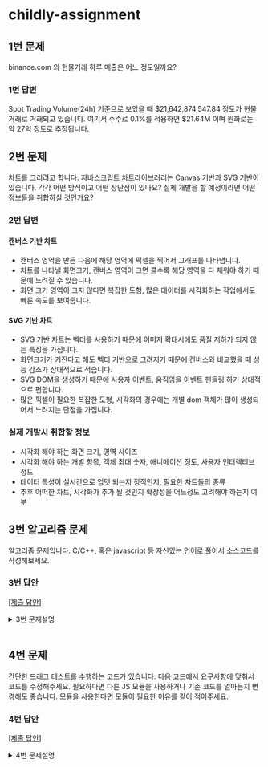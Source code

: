 # childly-assignment

## 1번 문제
binance.com 의 현물거래 하루 매출은 어느 정도일까요?

### 1번 답변

Spot Trading Volume(24h) 기준으로 보았을 때 $21,642,874,547.84 정도가 현물 거래로 거래되고 있습니다.
여기서 수수료 0.1%를 적용하면 $21.64M 이며 원화로는 약 27억 정도로 추정됩니다. 

## 2번 문제
차트를 그리려고 합니다. 자바스크립트 차트라이브러리는 Canvas 기반과 SVG 기반이
있습니다. 각각 어떤 방식이고 어떤 장단점이 있나요? 실제 개발을 할 예정이라면 어떤
정보들을 취합하실 것인가요?

### 2번 답변

#### 캔버스 기반 차트
- 캔버스 영역을 만든 다음에 해당 영역에 픽셀을 찍어서 그래프를 나타냅니다. 
- 차트를 나타낼 화면크기, 캔버스 영역이 크면 클수록 해당 영역을 다 채워야 하기 때문에 느려질 수 있습니다.
- 화면 크기 영역이 크지 않다면 복잡한 도형, 많은 데이터를 시각화하는 작업에서도 빠른 속도를 보여줍니다. 
 

#### SVG 기반 차트
- SVG 기반 차트는 벡터를 사용하기 때문에 이미지 확대시에도 품질 저하가 되지 않는 특징을 가집니다. 
- 화면크기가 커진다고 해도 벡터 기반으로 그려지기 때문에 캔버스와 비교했을 때 성능 감소가 상대적으로 적습니다. 
- SVG DOM을 생성하기 때문에 사용자 이벤트, 움직임을 이벤트 핸들링 하기 상대적으로 편합니다. 
- 많은 픽셀이 필요한 복잡한 도형, 시각화의 경우에는 개별 dom 객체가 많이 생성되어서 느려지는 단점을 가집니다. 

### 실제 개발시 취합할 정보

- 시각화 해야 하는 화면 크기, 영역 사이즈
- 시각화 해야 하는 개별 항목, 객체 최대 숫자, 애니메이션 정도, 사용자 인터렉티브 정도
- 데이터 특성이 실시간으로 업뎃 되는지 정적인지, 필요한 차트들의 종류 
- 추후 어떠한 차트, 시각화가 추가 될 것인지 확장성을 어느정도 고려해야 하는지 여부


## 3번 알고리즘 문제

알고리즘 문제입니다. C/C++, 혹은 javascript 등 자신있는 언어로 풀어서 소스코드를 작성해보세요. 

### 3번 답안
[[제출 답안]](./p3/README.md)

<details>
<summary>3번 문제설명</summary>

```
어떤 프로그램이 있다. 이 프로그램은 두 개의 쓰레드가 내부적으로 돌고 있다. A쓰레드는 Stack에 1~N까지의 숫자를 순서대로 Stack에 계속 쌓고, 다른 B쓰레드는 이 Stack에서 숫자를 꺼내서 출력하게 된다. 두 쓰레드가 숫자를 넣고 꺼내는 시간 간격은 아주 랜덤하다.

예를 들어 N이 5일 때,
A가 1, 2, 3을 넣는다.
B가 3, 2를 꺼내어 출력한다.
A가 4, 5을 넣는다
B는 5, 4, 1를 꺼내어 출력한다
인 경우라면 출력은 3 2 5 4 1 이다

여기서 특정 N에 대해서 출력 가능한 형태를 모두 출력하는 프로그램을 작성한다.

다음은 N의 값이 3일 때의 출력 결과 이다.

N 이 3 일 경우 출력 할 수 있는 결과는
A(1) -> B(1) -> A(2) -> B(2) -> A (3) -> B(3) => 1 2 3
A(1) -> B(1) -> A (2, 3) -> B(3, 2) => 1 3 2
A(1, 2) -> B(2, 1) -> A (3) -> B(3) => 2 1 3
A(1, 2) -> B(2) -> A(3) -> B(3, 1) => 2 3 1
A(1, 2, 3) -> B(3, 2, 1) => 3 2 1
이렇게 5가지 경우가 출력되게 된다.
```

### 입력
입력은 여러 케이스로 구성되어 있다. 각 케이스별 N(1~ 16) 의 값이 나오게 되고, 만약 0이 입력되면
프로그램을 종료한다.

### 출력
출력은 가능한 모든 케이스를 작은 수부터 출력한다. 각 케이스는 빈 라인으로 구분한다.

### 입/출력 예제
```
실행 -> C:\p1.exe
1
2
3
0

1

12
21

123
132
213
231
321
```

### 채점 기준
1. 작성한 프로그램은 각각의 테스트케이스에 대해서 올바른 결과를 출력하여야 한다.
2. 입력 후 결과 출력까지 걸리는 시간이 빠르면 빠를수록 좋다.
3. 프로그램에서 사용한 자료구조 및 알고리즘이 적절하여야 한다.
4. 그 외 일반적인 코드 구조, 스타일, 에러/예외 처리 등이 적절할수록 좋다.

### 제출 시 주의사항
1. 프로그램의 입출력은 표준 입력과 표준 출력을 이용하여야 합니다.
입력과 출력 시 아래와 같이 리다이렉트를 이용하면 파일을 이용해서도 입출력 값을 저장할 수 있습니다.
예) c:\test\>P1.exe < testcases.txt > result.txt

2. 문제의 입/출력 예제는 말 그대로 문제의 조건과 입출력 방식(양식)을 이해하는데 도움을 주는 예제입니다.
입/출력 예제에 있는 입력 값에 대하여 프로그램이 잘 동작한다고 하여 프로그램이 적절하게 구현되었다고는
볼 수는 없습니다. 프로그램 작성 후에는 문제의 조건을 만족하는 다양한 테스트 케이스를 만들어보고
프로그램을 테스트해 보는 것이 바람직합니다.

</details>

<br/>

## 4번 문제

간단한 드래그 테스트를 수행하는 코드가 있습니다. 다음 코드에서 요구사항에 맞춰서 코드를 수정해주세요. 필요하다면 다른 JS 모듈을 사용하거나 기존 코드를 얼마든지 변경해도 좋습니다. 모듈을 사용한다면 모듈이 필요한 이유를 같이 적어주세요. 


### 4번 답안
[[제출 답안]](./p4/README.md)

<details>
<summary>4번 문제설명</summary>

```html
<html>
  <head>
    <style>
      #frame {
        position: relative;
        border: 1px solid black;
        width: 200px;
        height: 30px;
      }
      #handle {
        position: absolute;
        width: 30px;
        height: 30px;
        border-radius: 15px;
        background-color: black;
        cursor: pointer;
        transition: left 0.15s ease-out;
      }
      #handle.move {
        transition-duration: 0s;
        -webkit-transition-duration: 0s;
      }
      #target {
        position: absolute;
        z-index: -1;
        border-radius: 10px;
        width: 20px;
        height: 20px;
        background: radial-gradient(red 25%, white 25% 100%);
        border: 1px solid red;
        box-sizing: border-box;
        pointer-events: none;
      }
      #message.success {
        color: forestgreen;
      }
      #message.success::after {
        content: "성공";
      }
      #message.failed {
        color: red;
      }
      #message.failed::after {
        content: "실패";
      }
    </style>
  </head>
  <body>
    <p>
      <button id="reset">초기화</button>
    </p>
    <div id="frame">
      <div id="handle"></div>
      <div id="target" style="right: 5px; top: 5px"></div>
    </div>
    <p id="message"></p>
    <script>
      var left = 0;
      // 초기화
      document.getElementById("reset").addEventListener("mousedown", () => {
        left = 0;
        document.getElementById("message").className = "";
        document.getElementById("handle").style = `left: ${left}px`;
      });

      // 핸들 이동 시작
      document.getElementById("handle").addEventListener("mousedown", () => {
        document.getElementById("handle").className = "move";
      });

      // 핸들 이동
      document.getElementById("frame").addEventListener("mousemove", (e) => {
        if (document.getElementById("handle").className != "move") {
          return;
        }
        const frameX = document.getElementById("frame").offsetLeft;
        const frameWidth = 200;
        const x = Math.min(
          Math.max(e.clientX - 15 - frameX, 0),
          frameWidth - 30
        );
        left = x;
        document.getElementById("handle").style = `left: ${left}px`;
      });

      // 핸들 이동 종료, 테스트 판정
      document.addEventListener("mouseup", () => {
        if (document.getElementById("handle").className != "move") {
          return;
        }
        document.getElementById("handle").className = "";
        // 성공 판정
        if (left > 165) {
          document.getElementById("message").className = "success";
        }
        // 실패 판정
        else {
          document.getElementById("message").className = "failed";
          left = 0;
          document.getElementById("handle").style = `left: ${left}px`;
        }
      });
    </script>
  </body>
</html>
```

### 변경 요구사항
- #frame 크기를 300x300 크기로 변경합니다.
- #target은 페이지 구동 직후와 초기화 버튼을 누를 때마다 #frame 내에 랜덤으로 위치하게 합니다.
  - 초기화 후 #target과 #handle의 위치가 겹치면 안 됩니다.
- #handle은 페이지 구동 직후와 초기화 버튼을 누를 때마다 #frame 내 왼쪽 위, 왼쪽 아래, 오른쪽 위, 오른쪽 아래 중 랜덤하게 위치하게 합니다.
- 사용자가 #handle을 드래그하여 #target에 가까이 가져가서 놓으면 성공합니다. 얼마나 가까이 놓아야 하는지 정한 후 직접 설정해주세요.
- 그 외 코드에서 변경하고 싶은 부분이 있다면 변경 후 변경 이유를 설명해주세요.

</details>
